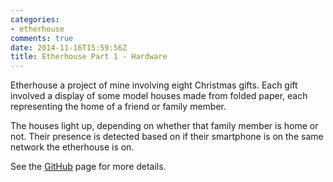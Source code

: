 ```yaml
---
categories:
- etherhouse
comments: true
date: 2014-11-16T15:59:56Z
title: Etherhouse Part 1 - Hardware
---
```


Etherhouse a project of mine involving eight Christmas gifts. Each gift
involved a display of some model houses made from folded paper, each
representing the home of a friend or family member.

The houses light up, depending on whether that family member is home or not.
Their presence is detected based on if their smartphone is on the same network
the etherhouse is on.

See the [GitHub](https://github.com/solarkennedy/ether_house#hardware) page
for more details.
